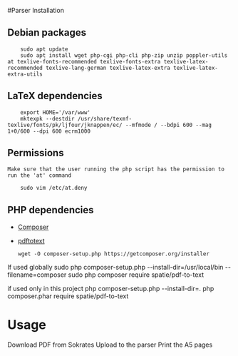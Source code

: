 #Parser Installation
## Debian packages
        sudo apt update
        sudo apt install wget php-cgi php-cli php-zip unzip poppler-utils at texlive-fonts-recommended texlive-fonts-extra texlive-latex-recommended texlive-lang-german texlive-latex-extra texlive-latex-extra-utils 
## LaTeX dependencies
        export HOME='/var/www'
        mktexpk --destdir /usr/share/texmf-texlive/fonts/pk/ljfour/jknappen/ec/ --mfmode / --bdpi 600 --mag 1+0/600 --dpi 600 ecrm1000
	
## Permissions
	Make sure that the user running the php script has the permission to run the 'at' command
	
        sudo vim /etc/at.deny

## PHP dependencies
  - [Composer](https://getcomposer.org/) 
  - [pdftotext](https://github.com/spatie/pdf-to-text)
 
        wget -O composer-setup.php https://getcomposer.org/installer
        
If used globally 
        sudo php composer-setup.php --install-dir=/usr/local/bin --filename=composer
        sudo php composer require spatie/pdf-to-text
        
if used only in this project
        php composer-setup.php --install-dir=.
        php composer.phar require spatie/pdf-to-text
        

# Usage
Download PDF from Sokrates
Upload to the parser
Print the A5 pages